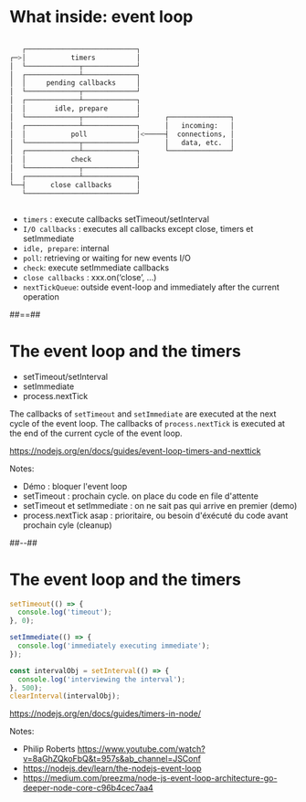 <!-- .slide: class="with-code" -->
# What inside: event loop

<div class="row">
  <div class="column">

  ```bash
     ┌───────────────────────────┐
  ┌─>│           timers          │
  │  └─────────────┬─────────────┘
  │  ┌─────────────┴─────────────┐
  │  │     pending callbacks     │
  │  └─────────────┬─────────────┘
  │  ┌─────────────┴─────────────┐
  │  │       idle, prepare       │
  │  └─────────────┬─────────────┘      ┌───────────────┐
  │  ┌─────────────┴─────────────┐      │   incoming:   │
  │  │           poll            │<─────┤  connections, │
  │  └─────────────┬─────────────┘      │   data, etc.  │
  │  ┌─────────────┴─────────────┐      └───────────────┘
  │  │           check           │
  │  └─────────────┬─────────────┘
  │  ┌─────────────┴─────────────┐
  └──┤      close callbacks      │
     └───────────────────────────┘
  ```

  </div>
  <div class="column">

* `timers` : execute callbacks setTimeout/setInterval
* `I/O callbacks` : executes all callbacks except close, timers et setImmediate
* `idle, prepare`: internal
* `poll`: retrieving or waiting for new events I/O
* `check`: execute setImmediate callbacks
* `close callbacks` : xxx.on(‘close’, …)
* `nextTickQueue`: outside event-loop and immediately after the current operation

</div>
</div>
##==##

# The event loop and the timers

* setTimeout/setInterval
* setImmediate
* process.nextTick


The callbacks of `setTimeout` and  `setImmediate` are executed at the next cycle of the event loop.
The callbacks of `process.nextTick` is executed at the end of the current cycle of the event loop.


https://nodejs.org/en/docs/guides/event-loop-timers-and-nexttick
<!-- .element: class="credits" -->

Notes:
- Démo : bloquer l'event loop
- setTimeout : prochain cycle. on place du code en file d'attente
- setTimeout et setImmediate : on ne sait pas qui arrive en premier (demo)
- process.nextTick asap : prioritaire, ou besoin d'éxécuté du code avant prochain cyle (cleanup)

##--##
<!-- .slide: class="with-code" -->

# The event loop and the timers

```javascript
setTimeout(() => {
  console.log('timeout');
}, 0);
```
```javascript
setImmediate(() => {
  console.log('immediately executing immediate');
});
```

```javascript
const intervalObj = setInterval(() => {
  console.log('interviewing the interval');
}, 500);
clearInterval(intervalObj);
```

https://nodejs.org/en/docs/guides/timers-in-node/
<!-- .element: class="credits" -->

Notes:
- Philip Roberts https://www.youtube.com/watch?v=8aGhZQkoFbQ&t=957s&ab_channel=JSConf
- https://nodejs.dev/learn/the-nodejs-event-loop
- https://medium.com/preezma/node-js-event-loop-architecture-go-deeper-node-core-c96b4cec7aa4

